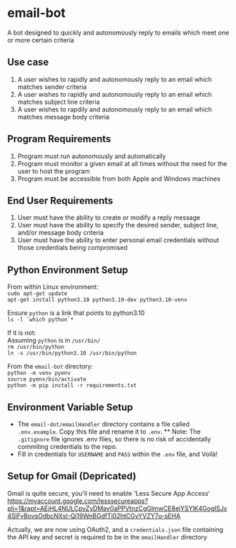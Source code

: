 # email-bot
A bot designed to quickly and autonomously reply to emails which meet one or more certain criteria

## Use case
1) A user wishes to rapidly and autonomously reply to an email which matches sender criteria
2) A user wishes to rapidly and autonomously reply to an email which matches subject line criteria
3) A user wishes to rapdily and autonomously reply to an email which matches message body criteria

## Program Requirements
1) Program must run autonomously and automatically
2) Program must monitor a given email at all times without the need for the user to host the program
3) Program must be accessible from both Apple and Windows machines

## End User Requirements
1) User must have the ability to create or modify a reply message
2) User must have the ability to specify the desired sender, subject line, and/or message body criteria
3) User must have the ability to enter personal email credentials without those credentials being compromised

## Python Environment Setup
From within Linux environment:  
```sudo apt-get update```  
```apt-get install python3.10 python3.10-dev python3.10-venv```  

Ensure `python` is a link that points to python3.10  
```ls -l `which python`*```

If it is not:  
Assuming `python` is in `/usr/bin/`  
```rm /usr/bin/python```  
```ln -s /usr/bin/python3.10 /usr/bin/python```  

From the `email-bot` directory:  
```python -m venv pyenv```  
```source pyenv/bin/activate```  
```python -m pip install -r requirements.txt```

## Environment Variable Setup
* The `email-dot/emailHandler` directory contains a file called `.env.example`. Copy this file and rename it to `.env`.
** Note: The `.gitignore` file ignores .env files, so there is no risk of accidentally commiting credentials to the repo.
* Fill in credentials for `USERNAME` and `PASS` within the `.env` file, and Voilà!

## Setup for Gmail (Depricated)
Gmail is quite secure, you'll need to enable 'Less Secure App Access'  
https://myaccount.google.com/lesssecureapps?pli=1&rapt=AEjHL4NULCpvZyDMav0aPPVtnzCgGlmwCE8ejYSYlK4GogISJv4SlFyBovsOdbcNXsI-Qi19WnBGdfTi02htCGvYVZY7u-sEHA

Actually, we are now using OAuth2, and a `credentials.json` file containing the API key and secret is required to be in the `emailHandler` directory 
